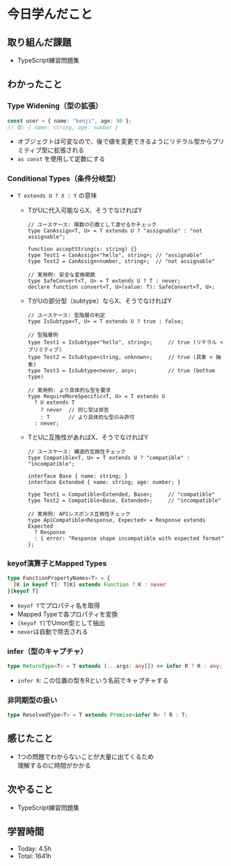 # 今日学んだこと
## 取り組んだ課題
- TypeScript練習問題集
## わかったこと
### Type Widening（型の拡張）
```typescript
const user = { name: "kenji", age: 98 };
// 型: { name: string, age: number }
```
- オブジェクトは可変なので、後で値を変更できるようにリテラル型からプリミティブ型に拡張される
- `as const` を使用して定数にする
### Conditional Types（条件分岐型）
- `T extends U ? X : Y` の意味
    - TがUに代入可能ならX、そうでなければY
        
        ```tsx
        // ユースケース: 関数の引数として渡せるかチェック
        type CanAssign<T, U> = T extends U ? "assignable" : "not assignable";
        
        function acceptString(s: string) {}
        type Test1 = CanAssign<"hello", string>; // "assignable"
        type Test2 = CanAssign<number, string>;  // "not assignable"
        
        // 実用例: 安全な変換関数
        type SafeConvert<T, U> = T extends U ? T : never;
        declare function convert<T, U>(value: T): SafeConvert<T, U>;
        ```
        
    - TがUの部分型（subtype）ならX、そうでなければY
        
        ```tsx
        // ユースケース: 型階層の判定
        type IsSubtype<T, U> = T extends U ? true : false;
        
        // 型階層例
        type Test1 = IsSubtype<"hello", string>;     // true (リテラル < プリミティブ)
        type Test2 = IsSubtype<string, unknown>;     // true (具象 < 抽象)
        type Test3 = IsSubtype<never, any>;          // true (bottom type)
        
        // 実用例: より具体的な型を要求
        type RequireMoreSpecific<T, U> = T extends U 
          ? U extends T 
            ? never  // 同じ型は拒否
            : T      // より具体的な型のみ許可
          : never;
        ```
        
    - TとUに互換性があればX、そうでなければY
        
        ```tsx
        // ユースケース: 構造的互換性チェック
        type Compatible<T, U> = T extends U ? "compatible" : "incompatible";
        
        interface Base { name: string; }
        interface Extended { name: string; age: number; }
        
        type Test1 = Compatible<Extended, Base>;     // "compatible"
        type Test2 = Compatible<Base, Extended>;     // "incompatible"
        
        // 実用例: APIレスポンス互換性チェック
        type ApiCompatible<Response, Expected> = Response extends Expected
          ? Response
          : { error: "Response shape incompatible with expected format" };
        ```
### keyof演算子とMapped Types
```typescript
type FunctionPropertyNames<T> = {
  [K in keyof T]: T[K] extends Function ? K : never
}[keyof T]
```
- `keyof T`でプロパティ名を取得
- Mapped Typeで各プロパティを変換
- `[keyof T]`でUnion型として抽出
- `never`は自動で除去される
###  infer（型のキャプチャ）
```typescript
type ReturnType<T> = T extends (...args: any[]) => infer R ? R : any;
```
- `infer R`: この位置の型をRという名前でキャプチャする
### 非同期型の扱い
```typescript
type ResolvedType<T> = T extends Promise<infer R> ? R : T;
```
## 感じたこと
- 1つの問題でわからないことが大量に出てくるため<br>理解するのに時間がかかる
## 次やること
- TypeScript練習問題集
## 学習時間
- Today: 4.5h
- Total: 1641h